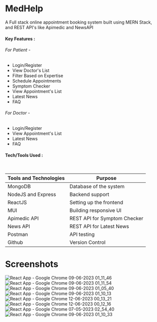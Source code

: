 # MedHelp
A Full stack online appointment booking system built using MERN Stack, and REST API's like Apimedic and NewsAPI
<h4>Key Features :</h4>
<h6>For Patient - </h6>
<ul>
  <li>Login/Register</li>
  <li>View Doctor's List</li>
  <li>Filter Based on Expertise</li>
  <li>Schedule Appointments</li>
  <li>Symptom Checker</li>
  <li>View Appointment's List</li>
  <li>Latest News</li>
  <li>FAQ</li>
</ul>

<h6>For Doctor - </h6>
<ul>
  <li>Login/Register</li>
  <li>View Appointment's List</li>
  <li>Latest News</li>
  <li>FAQ</li>
</ul>

<h4>Tech/Tools Used :</h4>
<br>

| **Tools and Technologies** | **Purpose**                 |
| -------------------------- | --------------------------- |
| MongoDB                    | Database of the system      |
| NodeJS and Express         | Backend support             |
| ReactJS                    | Setting up the frontend     |
| MUI                        | Building responsive UI      |
| Apimedic API               | REST API for Symptom Checker|
| News API                   | REST API for Latest News    |
| Postman                    | API testing                 |
| Github                     | Version Control             |

# Screenshots
![React App - Google Chrome 09-06-2023 01_11_46](https://github.com/Abhijeet6387/MedHelp/assets/66259889/f22fb6d5-3ef4-4be5-ab3c-e939e1eee1ae)
![React App - Google Chrome 09-06-2023 01_11_54](https://github.com/Abhijeet6387/MedHelp/assets/66259889/77f1ddb7-8bc6-4df6-9a00-c1961071e44c)
![React App - Google Chrome 09-06-2023 01_05_40](https://github.com/Abhijeet6387/MedHelp/assets/66259889/76e8cde2-76b9-4c3f-880d-58bb461e0f4d)
![React App - Google Chrome 09-06-2023 01_10_13](https://github.com/Abhijeet6387/MedHelp/assets/66259889/70253c95-5ee5-4252-a9b3-67c27bd4f896)
![React App - Google Chrome 12-06-2023 00_13_21](https://github.com/Abhijeet6387/MedHelp/assets/66259889/6c908d7d-5913-41bc-b97e-43fcb6263fcb)
![React App - Google Chrome 12-06-2023 00_12_16](https://github.com/Abhijeet6387/MedHelp/assets/66259889/4a6d8693-5d3f-4e12-8da0-c17148b49160)
![React App - Google Chrome 07-05-2023 02_54_40](https://github.com/Abhijeet6387/MedHelp/assets/66259889/90a6faa7-5b69-4591-b0b2-4b07882fec9d)
![React App - Google Chrome 09-06-2023 01_10_33](https://github.com/Abhijeet6387/MedHelp/assets/66259889/9a4c95e7-5298-46f3-b34d-e161688dce54)

